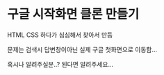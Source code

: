 # 구글 시작화면 클론 만들기

HTML CSS 하다가 심심해서 찾아서 만듬

문제는 검색시 답변창이아닌 실제 구글 첫화면으로 이동함...

혹시나 알려주실분..? 된다면 알려주세요...